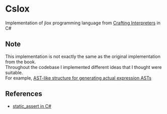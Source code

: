# Cslox 
Implementation of jlox programming language from [Crafting Interpreters](https://craftinginterpreters.com/) in C#
## Note 
This implementation is not exactly the same as the original implementation from the book. \
Throughout the codebase I implemented different ideas that I thought were suitable. \
For example, [AST-like structure for generating actual expression ASTs](https://github.com/sinexl/cslox/pull/1)

## References 
- [static_assert in C#](https://www.lunesu.com/archives/62-Static-assert-in-C!.html)